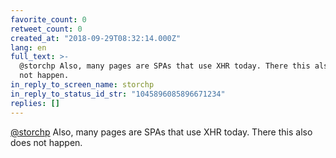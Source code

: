 ```yaml
---
favorite_count: 0
retweet_count: 0
created_at: "2018-09-29T08:32:14.000Z"
lang: en
full_text: >-
  @storchp Also, many pages are SPAs that use XHR today. There this also does
  not happen.
in_reply_to_screen_name: storchp
in_reply_to_status_id_str: "1045896085896671234"
replies: []
---
```


[@storchp](https://twitter.com/storchp) Also, many pages are SPAs that use XHR
today. There this also does not happen.
